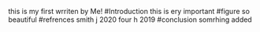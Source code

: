 this is my first
wrriten by Me!
#Introduction
this is  ery important 
#figure
so beautiful
#refrences
smith j 2020
four h 2019
#conclusion
somrhing added
